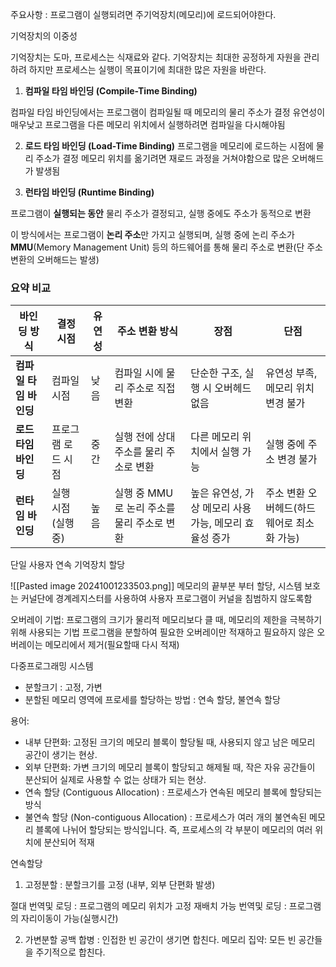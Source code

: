 주요사항 : 프로그램이 실행되려면 주기억장치(메모리)에 로드되어야한다.

기억장치의 이중성

기억장치는 도마, 프로세스는 식재료와 같다. 기억장치는 최대한 공정하게 자원을 관리하려 하지만 프로세스는 실행이 목표이기에 최대한 많은 자원을 바란다.

1. **컴파일 타임 바인딩 (Compile-Time Binding)**

컴파일 타임 바인딩에서는 프로그램이 컴파일될 때 메모리의 물리 주소가 결정
유연성이 매우낮고 프로그램을 다른 메모리 위치에서 실행하려면 컴파일을 다시해야됨

2. **로드 타임 바인딩 (Load-Time Binding)**
프로그램을 메모리에 로드하는 시점에 물리 주소가 결정
메모리 위치를 옮기려면 재로드 과정을 거쳐야함으로 많은 오버해드가 발생됨

3. **런타임 바인딩 (Runtime Binding)**

프로그램이 **실행되는 동안** 물리 주소가 결정되고, 실행 중에도 주소가 동적으로 변환

이 방식에서는 프로그램이 **논리 주소**만 가지고 실행되며, 실행 중에 논리 주소가 **MMU**(Memory Management Unit) 등의 하드웨어를 통해 물리 주소로 변환(단 주소변환의 오버해드는 발생)

### 요약 비교

|**바인딩 방식**|**결정 시점**|**유연성**|**주소 변환 방식**|**장점**|**단점**|
|---|---|---|---|---|---|
|**컴파일 타임 바인딩**|컴파일 시점|낮음|컴파일 시에 물리 주소로 직접 변환|단순한 구조, 실행 시 오버헤드 없음|유연성 부족, 메모리 위치 변경 불가|
|**로드 타임 바인딩**|프로그램 로드 시점|중간|실행 전에 상대 주소를 물리 주소로 변환|다른 메모리 위치에서 실행 가능|실행 중에 주소 변경 불가|
|**런타임 바인딩**|실행 시점(실행 중)|높음|실행 중 MMU로 논리 주소를 물리 주소로 변환|높은 유연성, 가상 메모리 사용 가능, 메모리 효율성 증가|주소 변환 오버헤드(하드웨어로 최소화 가능)|

단일 사용자 연속 기억장치 할당

![[Pasted image 20241001233503.png]]
메모리의 끝부분 부터 할당, 시스템 보호는 커널단에 경계레지스터를 사용하여 사용자 프로그램이 커널을 침범하지 않도록함

오버레이 기법:  프로그램의 크기가 물리적 메모리보다 클 때, 메모리의 제한을 극복하기 위해 사용되는 기법
프로그램을 분할하여 필요한 오버레이만 적재하고 필요하지 않은 오버레이는 메모리에서 제거(필요할때 다시 적재)


다중프로그래밍 시스템
- 분할크기 : 고정, 가변
- 분할된 메모리 영역에 프로세를 할당하는 방법 : 연속 할당, 불연속 할당


용어:
- 내부 단편화: 고정된 크기의 메모리 블록이 할당될 때, 사용되지 않고 남은 메모리 공간이 생기는 현상.
- 외부 단편화: 가변 크기의 메모리 블록이 할당되고 해제될 때, 작은 자유 공간들이 분산되어 실제로 사용할 수 없는 상태가 되는 현상.
 - 연속 할당 (Contiguous Allocation) : 프로세스가 연속된 메모리 블록에 할당되는 방식
 - 불연속 할당 (Non-contiguous Allocation) : 프로세스가 여러 개의 불연속된 메모리 블록에 나뉘어 할당되는 방식입니다. 즉, 프로세스의 각 부분이 메모리의 여러 위치에 분산되어 적재

연속할당

1. 고정분할 : 분할크기를 고정 (내부, 외부 단편화 발생)

절대 번역및 로딩 : 프로그램의 메모리 위치가 고정
재배치 가능 번역및 로딩 : 프로그램의 자리이동이 가능(실행시간)

2. 가변분할
공백 합병 : 인접한 빈 공간이 생기면 합친다.
메모리 집약: 모든 빈 공간들을 주기적으로 합친다.


